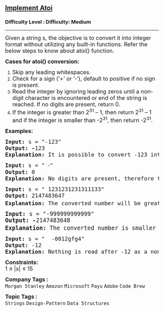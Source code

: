 <h2><a href="https://www.geeksforgeeks.org/problems/implement-atoi/1">Implement Atoi</a></h2><h3>Difficulty Level : Difficulty: Medium</h3><hr><div class="problems_problem_content__Xm_eO" style="user-select: auto;"><p style="user-select: auto;"><span style="font-size: 18px; user-select: auto;">Given a string s, the objective is to convert it into integer format without utilizing any built-in functions. Refer the below steps to know about atoi() function.</span></p>
<p style="user-select: auto;"><strong style="user-select: auto;"><span style="font-size: 18px; user-select: auto;">Cases for atoi() conversion:</span></strong></p>
<ol style="user-select: auto;">
<li style="user-select: auto;"><span style="font-size: 18px; user-select: auto;">Skip any leading whitespaces.</span></li>
<li style="user-select: auto;"><span style="font-size: 18px; user-select: auto;">Check for a sign (‘+’ or ‘-‘), default to positive if no sign is present.</span></li>
<li style="user-select: auto;"><span style="font-size: 18px; user-select: auto;">Read the integer by ignoring leading zeros until a non-digit character is encountered or end of the string is reached. If no digits are present, return 0.</span></li>
<li style="user-select: auto;"><span style="font-size: 18px; user-select: auto;">If the integer is greater than 2<sup style="user-select: auto;">31</sup> – 1, then return 2<sup style="user-select: auto;">31</sup> – 1 and if the integer is smaller than -2<sup style="user-select: auto;">31</sup>, then return -2<sup style="user-select: auto;">31</sup>.</span></li>
</ol>
<p style="user-select: auto;"><span style="font-size: 18px; user-select: auto;"><strong style="user-select: auto;">Examples:</strong></span></p>
<pre style="user-select: auto;"><span style="font-size: 18px; user-select: auto;"><strong style="font-size: 18px; user-select: auto;">Input: </strong><span style="font-size: 18px; user-select: auto;">s = "-123"
</span><strong style="font-size: 18px; user-select: auto;">Output: -</strong><span style="font-size: 18px; user-select: auto;">123<br style="user-select: auto;"></span><strong style="font-size: 18px; user-select: auto;">Explanation: </strong><span style="font-size: 18px; user-select: auto;">It is possible to convert -123 into an integer so we returned in the form of an integer<br style="user-select: auto;"></span></span></pre>
<pre style="user-select: auto;"><span style="font-size: 18px; user-select: auto;"><span style="font-size: 18px; user-select: auto;"><strong style="font-size: 18px; user-select: auto;">Input: </strong><span style="font-size: 18px; user-select: auto;">s = "<span style="color: rgb(39, 50, 57); font-family: Nunito, sans-serif; font-style: italic; letter-spacing: 0.162px; text-wrap-mode: wrap; background-color: rgb(249, 249, 249); user-select: auto;">  -</span>"
</span><strong style="font-size: 18px; user-select: auto;">Output: </strong><span style="font-size: 18px; user-select: auto;">0<br style="user-select: auto;"></span><strong style="font-size: 18px; user-select: auto;">Explanation: </strong><span style="font-size: 18px; user-select: auto;"><span style="font-size: 18px; user-select: auto;">No digits are present, therefore the returned answer is 0.<br style="user-select: auto;"></span></span></span></span></pre>
<pre style="user-select: auto;"><span style="font-size: 18px; user-select: auto;"><strong style="user-select: auto;">Input: </strong>s = " 1231231231311133"
<strong style="user-select: auto;">Output: </strong>2147483647<br style="user-select: auto;"><strong style="user-select: auto;">Explanation: </strong>T</span><span style="font-size: 18px; user-select: auto;">he converted number will be greater than 2<sup style="user-select: auto;">31</sup> – 1, therefore print 2<sup style="user-select: auto;">31</sup> – 1 = 2147483647.
</span></pre>
<pre style="user-select: auto;"><span style="font-size: 14pt; user-select: auto;"><strong style="user-select: auto;">Input: </strong>s = "-999999999999"
<strong style="user-select: auto;">Output: -</strong>2147483648<br style="user-select: auto;"><strong style="user-select: auto;">Explanation: </strong></span><span style="font-size: 14pt; user-select: auto;">The converted number is smaller than -2<sup style="user-select: auto;">31</sup>, therefore print -2<sup style="user-select: auto;">31</sup> = -2147483648.</span></pre>
<pre style="user-select: auto;"><span style="font-size: 18px; user-select: auto;"><strong style="font-size: 18px; user-select: auto;">Input: </strong><span style="font-size: 18px; user-select: auto;">s = "  -0012gfg4"
</span><strong style="font-size: 18px; user-select: auto;">Output: </strong><span style="font-size: 18px; user-select: auto;">-12</span><strong style="font-size: 18px; user-select: auto;">
Explanation: </strong></span><span style="font-size: 18px; user-select: auto;">Nothing is read after -12 as a non-digit character ‘g’ was encountered.</span></pre>
<p style="user-select: auto;"><span style="font-size: 18px; user-select: auto;"><strong style="user-select: auto;">Constraints:</strong><br style="user-select: auto;">1 ≤ |s| ≤ 15</span></p></div><p><span style=font-size:18px><strong>Company Tags : </strong><br><code>Morgan Stanley</code>&nbsp;<code>Amazon</code>&nbsp;<code>Microsoft</code>&nbsp;<code>Payu</code>&nbsp;<code>Adobe</code>&nbsp;<code>Code Brew</code>&nbsp;<br><p><span style=font-size:18px><strong>Topic Tags : </strong><br><code>Strings</code>&nbsp;<code>Design-Pattern</code>&nbsp;<code>Data Structures</code>&nbsp;